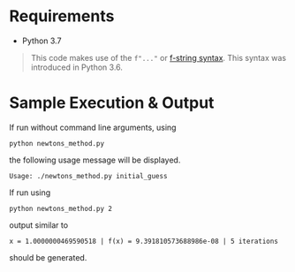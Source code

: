 # Requirements

  * Python 3.7

> This code makes use of the `f"..."` or [f-string
> syntax](https://www.python.org/dev/peps/pep-0498/). This syntax was
> introduced in Python 3.6.


# Sample Execution & Output

If run without command line arguments, using

```
python newtons_method.py
```

the following usage message will be displayed.

```
Usage: ./newtons_method.py initial_guess
```

If run using

```
python newtons_method.py 2
```

output similar to

```
x = 1.0000000469590518 | f(x) = 9.391810573688986e-08 | 5 iterations
```

should be generated.


